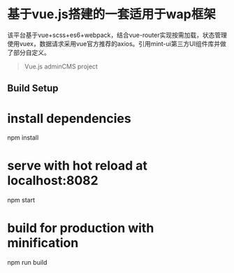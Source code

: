 # 基于vue.js搭建的一套适用于wap框架
该平台基于vue+scss+es6+webpack，结合vue-router实现按需加载，状态管理使用vuex，数据请求采用vue官方推荐的axios。引用mint-ui第三方UI组件库并做了部分自定义。

> Vue.js adminCMS project

## Build Setup


# install dependencies
npm install

# serve with hot reload at localhost:8082

npm start

# build for production with minification

npm run build
```
